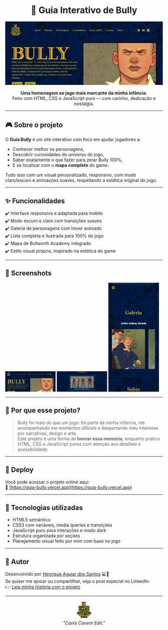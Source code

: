 <h1 align="center">👊 Guia Interativo de Bully</h1>

<p align="center">
  <img src="./img/apresentacao/apresentacao1.png" alt="Preview 1" width="600"/>
</p>

<p align="center">
  <strong>Uma homenagem ao jogo mais marcante da minha infância.</strong><br>
  Feito com HTML, CSS e JavaScript puro — com carinho, dedicação e nostalgia.
</p>

---

## 🎮 Sobre o projeto

O **Guia Bully** é um site interativo com foco em ajudar jogadores a:
- Conhecer melhor os personagens,
- Descobrir curiosidades do universo do jogo,
- Saber exatamente o que fazer para zerar Bully 100%,
- E se localizar com o **mapa completo** do game.

Tudo isso com um visual personalizado, responsivo, com modo claro/escuro e animações suaves, respeitando a estética original do jogo.

---

## ✨ Funcionalidades

✔️ Interface responsiva e adaptada para mobile  
✔️ Modo escuro e claro com transições suaves  
✔️ Galeria de personagens com hover animado  
✔️ Lista completa e ilustrada para 100% do jogo  
✔️ Mapa de Bullworth Academy integrado  
✔️ Estilo visual próprio, inspirado na estética do game  

---

## 📸 Screenshots

<p float="left">
  <img src="./img/apresentacao/apresentacao1.png" width="32%"/>
  <img src="./img/apresentacao/apresentacao2.png" width="32%"/>
  <img src="./img/apresentacao/apresentacao3.png" width="32%"/>
</p>

---

## 🧠 Por que esse projeto?

> Bully foi mais do que um jogo: foi parte da minha infância, me acompanhando em momentos difíceis e despertando meu interesse por narrativas, design e arte.  
> Este projeto é uma forma de **honrar essa memória**, enquanto pratico HTML, CSS e JavaScript puros com atenção aos detalhes e acessibilidade.

---

## 🚀 Deploy

Você pode acessar o projeto online aqui:  
🔗 [https://guia-bully.vercel.app](https://guia-bully.vercel.app) <!-- Substitua esse link após hospedar na Vercel -->

---

## 🧩 Tecnologias utilizadas

- HTML5 semântico  
- CSS3 com variáveis, media queries e transições  
- JavaScript puro para interações e modo dark  
- Estrutura organizada por seções  
- Planejamento visual feito por mim com base no jogo

---

## 📌 Autor

Desenvolvido por [Henrique Aguiar dos Santos](https://www.linkedin.com/in/henrique-aguiar-269b89233) 💻🌹  
Se quiser me apoiar ou compartilhar, veja o post especial no LinkedIn:  
👉 [Leia minha história com o projeto](https://www.linkedin.com/in/henrique-aguiar-269b89233) <!-- Atualize após postar -->

---

<p align="center">
  <img src="./img/favicon.png" width="50"/>  
  <br>
  <i>"Canis Canem Edit."</i>
</p>
